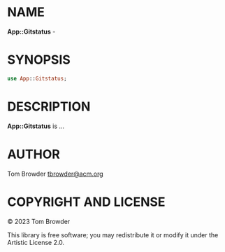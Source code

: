 NAME
====

**App::Gitstatus** - 

SYNOPSIS
========

```raku
use App::Gitstatus;
```

DESCRIPTION
===========

**App::Gitstatus** is ...

AUTHOR
======

Tom Browder <tbrowder@acm.org>

COPYRIGHT AND LICENSE
=====================

© 2023 Tom Browder

This library is free software; you may redistribute it or modify it under the Artistic License 2.0.

